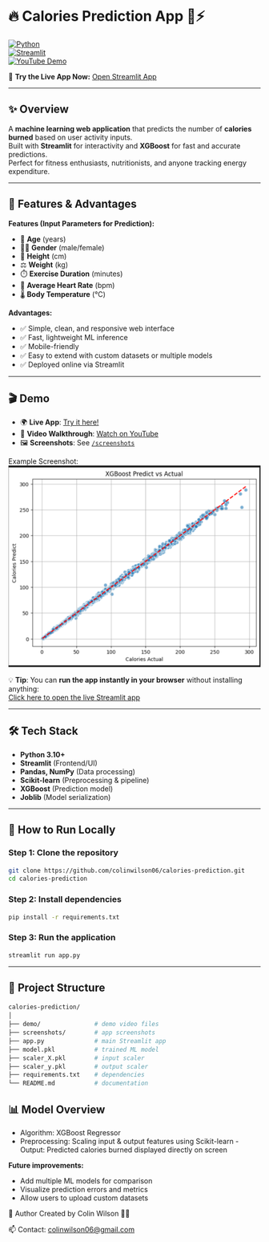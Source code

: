 # 🔥 Calories Prediction App 🥗⚡

[![Python](https://img.shields.io/badge/Python-3.10+-blue)](https://www.python.org/)  
[![Streamlit](https://img.shields.io/badge/Streamlit-App-red)](https://calories-prediction-9k3nbthttphmqysnzlwsnz.streamlit.app/)  
[![YouTube Demo](https://img.shields.io/badge/Demo-Video-green)](https://youtu.be/082eVOTRcy8?si=6U7zqx-Dav3cKDxZ)  

🌟 **Try the Live App Now:** [Open Streamlit App](https://calories-prediction-9k3nbthttphmqysnzlwsnz.streamlit.app/)  

---

## ✨ Overview
A **machine learning web application** that predicts the number of **calories burned** based on user activity inputs.  
Built with **Streamlit** for interactivity and **XGBoost** for fast and accurate predictions.  
Perfect for fitness enthusiasts, nutritionists, and anyone tracking energy expenditure.  

---

## 🏃 Features & Advantages

**Features (Input Parameters for Prediction):**  
- 👶 **Age** (years)  
- 🧑‍🦱 **Gender** (male/female)  
- 📏 **Height** (cm)  
- ⚖️ **Weight** (kg)  
- ⏱️ **Exercise Duration** (minutes)  
- 💓 **Average Heart Rate** (bpm)  
- 🌡️ **Body Temperature** (°C)  

**Advantages:**  
- ✅ Simple, clean, and responsive web interface  
- ✅ Fast, lightweight ML inference  
- ✅ Mobile-friendly  
- ✅ Easy to extend with custom datasets or multiple models  
- ✅ Deployed online via Streamlit  

---

## 🎬 Demo

- 🌍 **Live App**: [Try it here!](https://calories-prediction-9k3nbthttphmqysnzlwsnz.streamlit.app/)  
- 🎥 **Video Walkthrough**: [Watch on YouTube](https://youtu.be/082eVOTRcy8?si=6U7zqx-Dav3cKDxZ)  
- 🖼️ **Screenshots**: See [`/screenshots`](./screenshots)  

Example Screenshot:  
![App Screenshot](./screenshots/14.XGBoost_pred_vs_actual_plot.png)  

💡 **Tip**: You can **run the app instantly in your browser** without installing anything:  
[Click here to open the live Streamlit app](https://calories-prediction-9k3nbthttphmqysnzlwsnz.streamlit.app/)

---

## 🛠️ Tech Stack
- **Python 3.10+**  
- **Streamlit** (Frontend/UI)  
- **Pandas, NumPy** (Data processing)  
- **Scikit-learn** (Preprocessing & pipeline)  
- **XGBoost** (Prediction model)  
- **Joblib** (Model serialization)  

---

## 🚀 How to Run Locally

### Step 1: Clone the repository
```bash
git clone https://github.com/colinwilson06/calories-prediction.git
cd calories-prediction
```

### Step 2: Install dependencies
```bash
pip install -r requirements.txt
```

### Step 3: Run the application
```bash
streamlit run app.py
```

---

## 📂 Project Structure
```bash
calories-prediction/
│
├── demo/               # demo video files
├── screenshots/        # app screenshots
├── app.py              # main Streamlit app
├── model.pkl           # trained ML model
├── scaler_X.pkl        # input scaler
├── scaler_y.pkl        # output scaler
├── requirements.txt    # dependencies
└── README.md           # documentation
```

## 📊 Model Overview

- Algorithm: XGBoost Regressor
- Preprocessing: Scaling input & output features using Scikit-learn
 -Output: Predicted calories burned displayed directly on screen

**Future improvements:**

- Add multiple ML models for comparison
- Visualize prediction errors and metrics
- Allow users to upload custom datasets

👤 Author
Created by Colin Wilson 👨‍💻

📫 Contact: colinwilson06@gmail.com
